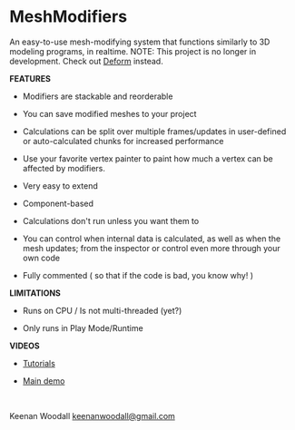 # MeshModifiers
An easy-to-use mesh-modifying system that functions similarly to 3D modeling programs, in realtime.
NOTE: This project is no longer in development. Check out [Deform](https://github.com/keenanwoodall/Deform) instead.

**FEATURES**

- Modifiers are stackable and reorderable

- You can save modified meshes to your project

- Calculations can be split over multiple frames/updates in user-defined or auto-calculated chunks for increased performance

- Use your favorite vertex painter to paint how much a vertex can be affected by modifiers.

- Very easy to extend

- Component-based

- Calculations don't run unless you want them to

- You can control when internal data is calculated, as well as when the mesh updates; from the inspector or control even more through your own code

- Fully commented ( so that if the code is bad, you know why! )

**LIMITATIONS**

- Runs on CPU / Is not multi-threaded (yet?)

- Only runs in Play Mode/Runtime

**VIDEOS**

- [Tutorials](https://www.youtube.com/watch?v=3PVxmjFQKSM&list=PLrWlVANGG-igIawnL1YhlBbf3FgNGm3a2)

- [Main demo](https://www.youtube.com/watch?v=nvfCAdSuWH0)

&nbsp;

Keenan Woodall
keenanwoodall@gmail.com
